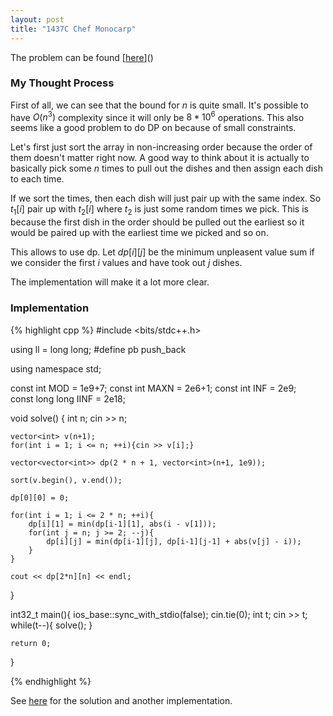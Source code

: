 ```yaml
---
layout: post
title: "1437C Chef Monocarp"
---
```

The problem can be found [[here](https://codeforces.com/problemset/problem/1437/C)]()

### My Thought Process 
First of all, we can see that the bound for $n$ is quite small. It's possible to have $O(n^3)$ complexity since it will only be $8 * 10^6$ operations. This also seems like a good problem to do DP on because of small constraints.

Let's first just sort the array in non-increasing order because the order of them doesn't matter right now. A good way to think about it is actually to basically pick some $n$ times to pull out the dishes and then assign each dish to each time. 

If we sort the times, then each dish will just pair up with the same index. So $t_1[i]$ pair up with $t_2[i]$ where $t_2$ is just some random times we pick. This is because the first dish in the order should be pulled out the earliest so it would be paired up with the earliest time we picked and so on. 

This allows to use dp. Let $dp[i][j]$ be the minimum unpleasent value sum if we consider the first $i$ values and have took out $j$ dishes.

The implementation will make it a lot more clear.

### Implementation  

{% highlight cpp %}
#include <bits/stdc++.h>

using ll = long long;
#define pb push_back

using namespace std;

const int MOD = 1e9+7;
const int MAXN = 2e6+1;
const int INF = 2e9;    
const long long IINF = 2e18;

void solve() { 
    int n;
    cin >> n;

    vector<int> v(n+1);
    for(int i = 1; i <= n; ++i){cin >> v[i];}

    vector<vector<int>> dp(2 * n + 1, vector<int>(n+1, 1e9));

    sort(v.begin(), v.end());

    dp[0][0] = 0;

    for(int i = 1; i <= 2 * n; ++i){
        dp[i][1] = min(dp[i-1][1], abs(i - v[1]));
        for(int j = n; j >= 2; --j){
            dp[i][j] = min(dp[i-1][j], dp[i-1][j-1] + abs(v[j] - i));
        }
    }

    cout << dp[2*n][n] << endl;
}

int32_t main(){
    ios_base::sync_with_stdio(false);
    cin.tie(0);
    int t;
    cin >> t;
    while(t--){
        solve();
    }

    return 0;
}

{% endhighlight %}


See [here](https://codeforces.com/blog/entry/84149) for the solution and another implementation. 

